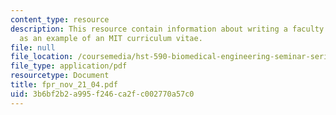 ```yaml
---
content_type: resource
description: This resource contain information about writing a faculty personnel record
  as an example of an MIT curriculum vitae.
file: null
file_location: /coursemedia/hst-590-biomedical-engineering-seminar-series-developing-professional-skills-fall-2006/3b6bf2b2a995f246ca2fc002770a57c0_fpr_nov_21_04.pdf
file_type: application/pdf
resourcetype: Document
title: fpr_nov_21_04.pdf
uid: 3b6bf2b2-a995-f246-ca2f-c002770a57c0
---
```

